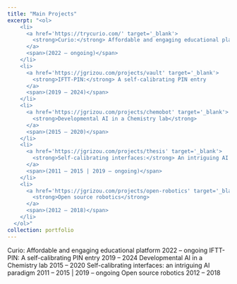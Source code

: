 ```yaml
---
title: "Main Projects"
excerpt: "<ol>
    <li>
      <a href='https://trycurio.com/' target='_blank'>
        <strong>Curio:</strong> Affordable and engaging educational platform
      </a> 
      <span>(2022 – ongoing)</span>
    </li>
    <li>
      <a href='https://jgrizou.com/projects/vault' target='_blank'>
        <strong>IFTT-PIN:</strong> A self-calibrating PIN entry
      </a> 
      <span>(2019 – 2024)</span>
    </li>
    <li>
      <a href='https://jgrizou.com/projects/chemobot' target='_blank'>
        <strong>Developmental AI in a Chemistry lab</strong>
      </a> 
      <span>(2015 – 2020)</span>
    </li>
    <li>
      <a href='https://jgrizou.com/projects/thesis' target='_blank'>
        <strong>Self-calibrating interfaces:</strong> An intriguing AI paradigm
      </a> 
      <span>(2011 – 2015 | 2019 – ongoing)</span>
    </li>
    <li>
      <a href='https://jgrizou.com/projects/open-robotics' target='_blank'>
        <strong>Open source robotics</strong>
      </a> 
      <span>(2012 – 2018)</span>
    </li>
  </ol>"
collection: portfolio
---
```

Curio: Affordable and engaging educational platform  2022 – ongoing
IFTT-PIN: A self-calibrating PIN entry 2019 – 2024
Developmental AI in a Chemistry lab 2015 – 2020
Self-calibrating interfaces: an intriguing AI paradigm 2011 – 2015 | 2019 – ongoing
Open source robotics 2012 – 2018
